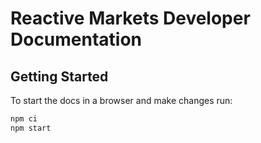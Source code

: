 # Reactive Markets Developer Documentation

## Getting Started

To start the docs in a browser and make changes run:

```bash
npm ci
npm start
```
